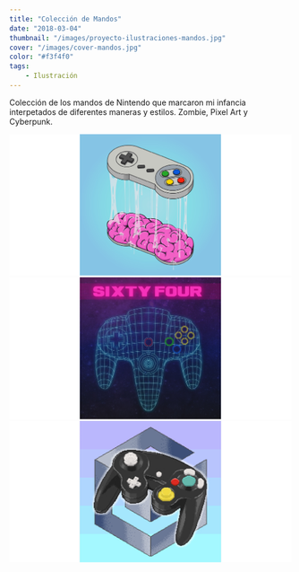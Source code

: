```yaml
---
title: "Colección de Mandos"
date: "2018-03-04"
thumbnail: "/images/proyecto-ilustraciones-mandos.jpg"
cover: "/images/cover-mandos.jpg"
color: "#f3f4f0"
tags:
    - Ilustración
---
```


Colección de los mandos de Nintendo que marcaron mi infancia interpetados de diferentes maneras y estilos. Zombie, Pixel Art y Cyberpunk.

<hidden>
<img src="mandos1.png">
</hidden>
<zoom-image src="mandos1.png"></zoom-image>

<hidden>
<img src="mandos2.png">
</hidden>
<zoom-image src="mandos2.png"></zoom-image>

<hidden>
<img src="mandos3.png">
</hidden>
<zoom-image src="mandos3.png"></zoom-image>
